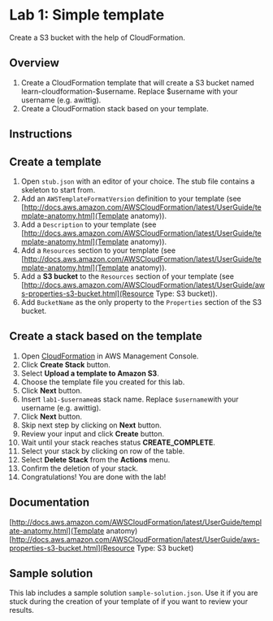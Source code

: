 # Lab 1: Simple template

Create a S3 bucket with the help of CloudFormation.

## Overview
1. Create a CloudFormation template that will create a S3 bucket named learn-cloudformation-$username. Replace $username with your username (e.g. awittig).
1. Create a CloudFormation stack based on your template.

## Instructions

## Create a template
1. Open ``stub.json`` with an editor of your choice. The stub file contains a skeleton to start from.
1. Add an ``AWSTemplateFormatVersion`` definition to your template (see [http://docs.aws.amazon.com/AWSCloudFormation/latest/UserGuide/template-anatomy.html](Template anatomy)).
1. Add a ``Description`` to your template (see [http://docs.aws.amazon.com/AWSCloudFormation/latest/UserGuide/template-anatomy.html](Template anatomy)).
1. Add a ``Resources`` section to your template (see [http://docs.aws.amazon.com/AWSCloudFormation/latest/UserGuide/template-anatomy.html](Template anatomy)).
1. Add a **S3 bucket** to the ``Resources`` section of your template (see [http://docs.aws.amazon.com/AWSCloudFormation/latest/UserGuide/aws-properties-s3-bucket.html](Resource Type: S3 bucket)).
1. Add ``BucketName`` as the only property to the ``Properties`` section of the S3 bucket.

## Create a stack based on the template
1. Open [CloudFormation](https://console.aws.amazon.com/cloudformation) in AWS Management Console.
1. Click **Create Stack** button.
1. Select **Upload a template to Amazon S3**.
1. Choose the template file you created for this lab.
1. Click **Next** button.
1. Insert ``lab1-$username``as stack name. Replace ``$username``with your username (e.g. awittig).
1. Click **Next** button.
1. Skip next step by clicking on **Next** button.
1. Review your input and click **Create** button.
1. Wait until your stack reaches status **CREATE_COMPLETE**.
1. Select your stack by clicking on row of the table.
1. Select **Delete Stack** from the **Actions** menu.
1. Confirm the deletion of your stack.
1. Congratulations! You are done with the lab!

## Documentation
[http://docs.aws.amazon.com/AWSCloudFormation/latest/UserGuide/template-anatomy.html](Template anatomy)
[http://docs.aws.amazon.com/AWSCloudFormation/latest/UserGuide/aws-properties-s3-bucket.html](Resource Type: S3 bucket)

## Sample solution
This lab includes a sample solution ``sample-solution.json``. Use it if you are stuck during the creation of your template of if you want to review your results.